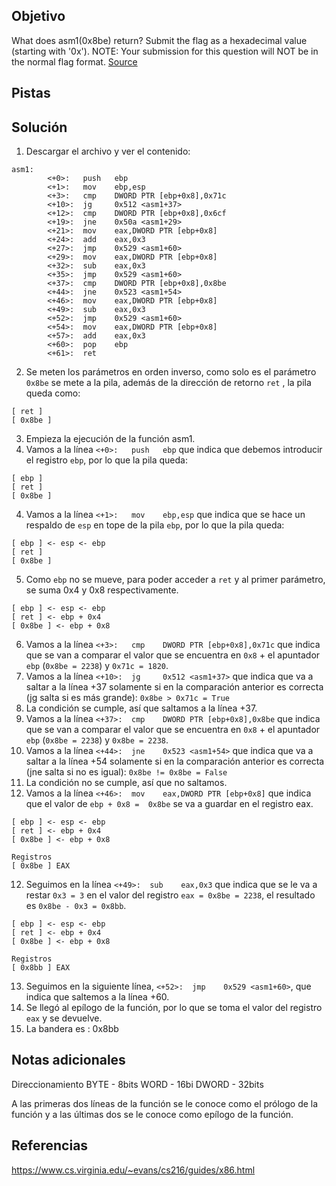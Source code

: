 ## Objetivo
What does asm1(0x8be) return? Submit the flag as a hexadecimal value (starting with '0x'). NOTE: Your submission for this question will NOT be in the normal flag format. [Source](https://jupiter.challenges.picoctf.org/static/66c927e32f3d7be7a62d13a7c2250943/test.S)

## Pistas
## Solución
1. Descargar el archivo y ver el contenido:
```
asm1:
        <+0>:   push   ebp
        <+1>:   mov    ebp,esp
        <+3>:   cmp    DWORD PTR [ebp+0x8],0x71c
        <+10>:  jg     0x512 <asm1+37>
        <+12>:  cmp    DWORD PTR [ebp+0x8],0x6cf
        <+19>:  jne    0x50a <asm1+29>
        <+21>:  mov    eax,DWORD PTR [ebp+0x8]
        <+24>:  add    eax,0x3
        <+27>:  jmp    0x529 <asm1+60>
        <+29>:  mov    eax,DWORD PTR [ebp+0x8]
        <+32>:  sub    eax,0x3
        <+35>:  jmp    0x529 <asm1+60>
        <+37>:  cmp    DWORD PTR [ebp+0x8],0x8be
        <+44>:  jne    0x523 <asm1+54>
        <+46>:  mov    eax,DWORD PTR [ebp+0x8]
        <+49>:  sub    eax,0x3
        <+52>:  jmp    0x529 <asm1+60>
        <+54>:  mov    eax,DWORD PTR [ebp+0x8]
        <+57>:  add    eax,0x3
        <+60>:  pop    ebp
        <+61>:  ret    
```
2. Se meten los parámetros en orden inverso, como solo es el parámetro `0x8be` se mete a la pila, además de la dirección de retorno `ret` , la pila queda como:
```
[ ret ]
[ 0x8be ]
```
3. Empieza la ejecución de la función asm1.
4. Vamos a la línea `<+0>:   push   ebp` que indica que debemos introducir el registro `ebp`, por lo que la pila queda:
```
[ ebp ] 
[ ret ]
[ 0x8be ]
```
4. Vamos a la línea `<+1>:   mov    ebp,esp` que indica que se hace un respaldo de `esp`  en tope de la pila `ebp`, por lo que la pila queda:
```
[ ebp ] <- esp <- ebp
[ ret ]
[ 0x8be ]
```
5. Como `ebp` no se mueve, para poder acceder a `ret` y al primer parámetro, se suma 0x4 y 0x8 respectivamente.
```
[ ebp ] <- esp <- ebp
[ ret ] <- ebp + 0x4
[ 0x8be ] <- ebp + 0x8
```
6. Vamos a la línea `<+3>:   cmp    DWORD PTR [ebp+0x8],0x71c` que indica que se van a comparar el valor que se encuentra en `0x8` + el apuntador `ebp`  (`0x8be = 2238`) y  `0x71c = 1820`.
7. Vamos a la línea `<+10>:  jg     0x512 <asm1+37>` que indica que va a saltar a la línea +37 solamente si en la comparación anterior es correcta (jg salta si es más grande): `0x8be > 0x71c = True`
8. La condición se cumple, así que saltamos a la línea +37.
9. Vamos a la línea `<+37>:  cmp    DWORD PTR [ebp+0x8],0x8be` que indica que se van a comparar el valor que se encuentra en `0x8` + el apuntador `ebp`  (`0x8be = 2238`) y  `0x8be = 2238`.
10. Vamos a la línea `<+44>:  jne    0x523 <asm1+54>` que indica que va a saltar a la línea +54 solamente si en la comparación anterior es correcta (jne salta si no es igual): `0x8be != 0x8be = False`
11. La condición no se cumple, así que no saltamos.
12. Vamos a la línea `<+46>:  mov    eax,DWORD PTR [ebp+0x8]` que indica que el valor de `ebp + 0x8 =  0x8be` se va a guardar en el registro eax.
```
[ ebp ] <- esp <- ebp
[ ret ] <- ebp + 0x4
[ 0x8be ] <- ebp + 0x8

Registros
[ 0x8be ] EAX
```
12. Seguimos en la línea `<+49>:  sub    eax,0x3` que indica que se le va a restar `0x3 = 3` en el valor del registro `eax = 0x8be = 2238`, el resultado es `0x8be - 0x3 = 0x8bb`.
```
[ ebp ] <- esp <- ebp
[ ret ] <- ebp + 0x4
[ 0x8be ] <- ebp + 0x8

Registros
[ 0x8bb ] EAX
```
13. Seguimos en la siguiente línea, `<+52>:  jmp    0x529 <asm1+60>`, que indica que saltemos a la línea +60.
14. Se llegó al epílogo de la función, por lo que se toma el valor del registro `eax` y se devuelve.
15. La bandera es :
0x8bb
## Notas adicionales
Direccionamiento
BYTE - 8bits
WORD - 16bi
DWORD - 32bits

A las primeras dos líneas de la función se le conoce como el prólogo de la función y a las últimas dos se le conoce como epílogo de la función.
## Referencias
https://www.cs.virginia.edu/~evans/cs216/guides/x86.html